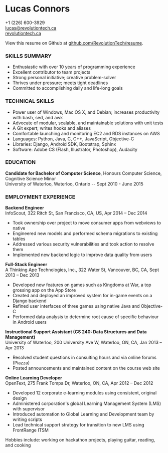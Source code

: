 Lucas Connors
==

+1 (226) 600-3929
<br>lucas@revolutiontech.ca
<br>[revolutiontech.ca](http://revolutiontech.ca)

View this resume on Github at [github.com/RevolutionTech/resume](http://www.github.com/RevolutionTech/resume).

### SKILLS SUMMARY

- Enthusiastic with over 10 years of programming experience
- Excellent contributor to team projects
- Strong personal initiative; creative problem-solver
- Thrives under pressure; meets tight deadlines
- Committed to accomplishing daily and life-long goals

### TECHNICAL SKILLS

- Power user of Windows, Mac OS X, and Debian; increases productivity with bash, sed, and awk
- Advocate of modular, scalable, and maintainable solutions with unit tests
- A Git expert; writes hooks and aliases
- Comfortable launching and monitoring EC2 and RDS instances on AWS
- Languages: Python, Java, C, C++, JavaScript, Objective-C
- Libraries: Django, Android SDK, Bootstrap, Sphinx
- Software: Adobe CS (Flash, Illustrator, Photoshop), Audacity

### EDUCATION

**Candidate for Bachelor of Computer Science**, Honours Computer Science, Cognitive Science Minor
<br />University of Waterloo, Waterloo, Ontario -- Sept 2010 - June 2015

### EMPLOYMENT EXPERIENCE

**Backend Engineer**
<br />InfoScout, 322 Ritch St, San Francisco, CA, US, Apr 2014 – Dec 2014

- Took ownership over project to move consumer apps from webviews to native
- Engineered new models and performed schema migrations to existing tables
- Addressed various security vulnerabilities and took action to resolve them
- Implemented new backend logic to improve data quality from users

**Full-Stack Engineer**
<br />A Thinking Ape Technologies, Inc., 322 Water St, Vancouver, BC, CA, Sept 2013 – Dec 2013

- Developed new features on games such as Kingdoms at War, a top grossing app on the App Store
- Created and deployed an improved system for in-game events on a Django backend
- Refined user interfaces of three games using native Java and Objective-C
- Performed data analysis to determine root cause of specific behaviour in Android users

**Instructional Support Assistant (CS 240: Data Structures and Data Management)**
<br />University of Waterloo, 200 University Ave W, Waterloo, ON, CA, Jan 2013 – Apr 2013

- Resolved student questions in consulting hours and via online forums (Piazza)
- Posted announcements and maintained content on the course web site

**Online Learning Developer**
<br />OpenText, 275 Frank Tompa Dr, Waterloo, ON, CA, Apr 2012 – Dec 2012

- Developed 12 corporate e-learning modules using consistent, original design
- Administered corporation's global Learning Management System (LMS) with supervisor
- Introduced automation to Global Learning and Development team by writing scripts
- Lead technical support strategy for transition to new LMS using FrontRange ITSM

Hobbies include: working on hackathon projects, playing guitar, reading, and cooking
